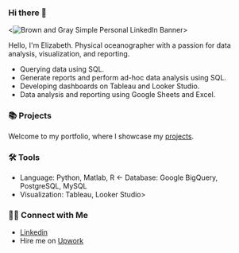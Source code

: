 ### Hi there 👋

<![Brown and Gray Simple Personal LinkedIn Banner](https://github.com/katiehuangx/katiehuangx/assets/81607668/bad4dc56-1211-41ed-99a7-1bccea77bd72)>

Hello, I'm Elizabeth. Physical oceanographer with a passion for data analysis, visualization, and reporting. 

- Querying data using SQL.
- Generate reports and perform ad-hoc data analysis using SQL.
- Developing dashboards on Tableau and Looker Studio.
- Data analysis and reporting using Google Sheets and Excel.

### 📚 Projects

Welcome to my portfolio, where I showcase my [projects](https://github.com/katiehuangx/Portfolio-Guide/blob/main/README.md).

### 🛠️ Tools

- Language: Python, Matlab, R
<- Database: Google BigQuery, PostgreSQL, MySQL
- Visualization: Tableau, Looker Studio>

### 👋🏻 Connect with Me

- [Linkedin](https://www.linkedin.com/in/elizabeth-d-bailey/)
- Hire me on [Upwork](https://www.upwork.com/freelancers/~01fbe3e0cd2ad539ea)
